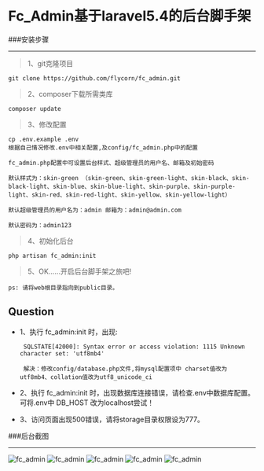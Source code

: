 # Fc_Admin基于laravel5.4的后台脚手架

###安装步骤

***

>1、git克隆项目

    git clone https://github.com/flycorn/fc_admin.git

>2、composer下载所需类库
    
    composer update
    
>3、修改配置
    
    cp .env.example .env
    根据自己情况修改.env中相关配置,及config/fc_admin.php中的配置
    
    fc_admin.php配置中可设置后台样式、超级管理员的用户名、邮箱及初始密码
    
    默认样式为：skin-green （skin-green、skin-green-light、skin-black、skin-black-light、skin-blue、skin-blue-light、skin-purple、skin-purple-light、skin-red、skin-red-light、skin-yellow、skin-yellow-light）
    
    默认超级管理员的用户名为：admin 邮箱为：admin@admin.com

    默认密码为：admin123
    
>4、初始化后台

    php artisan fc_admin:init
    
>5、OK......开启后台脚手架之旅吧!

<code>ps: 请将web根目录指向到public目录。</code>

Question
----

- 1、执行 fc_admin:init 时，出现:
       
       SQLSTATE[42000]: Syntax error or access violation: 1115 Unknown character set: 'utf8mb4'
       
       解决：修改config/database.php文件,将mysql配置项中 charset值改为utf8mb4、collation值改为utf8_unicode_ci

- 2、执行 fc_admin:init 时，出现数据库连接错误，请检查.env中数据库配置。可将.env中 DB_HOST 改为localhost尝试！

- 3、访问页面出现500错误，请将storage目录权限设为777。


###后台截图

***

![fc_admin](https://github.com/flycorn/fc_admin/blob/master/public/fc_admin/1.png?raw=true)
![fc_admin](https://github.com/flycorn/fc_admin/blob/master/public/fc_admin/2.png?raw=true)
![fc_admin](https://github.com/flycorn/fc_admin/blob/master/public/fc_admin/3.png?raw=true)
![fc_admin](https://github.com/flycorn/fc_admin/blob/master/public/fc_admin/4.png?raw=true)
![fc_admin](https://github.com/flycorn/fc_admin/blob/master/public/fc_admin/5.png?raw=true)
